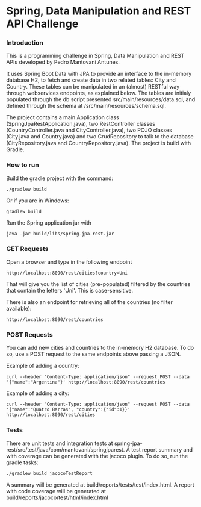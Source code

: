 # Spring, Data Manipulation and REST API Challenge

### Introduction
This is a programming challenge in Spring, Data Manipulation and REST APIs developed by Pedro Mantovani Antunes.

It uses Spring Boot Data with JPA to provide an interface to the in-memory database H2, to fetch and create data in two related tables: City and Country. These tables can be manipulated in an (almost) RESTful way through webservices endpoints, as explained below. The tables are initialy populated through the db script presented src/main/resources/data.sql, and defined through the schema at /src/main/resources/schema.sql.

The project contains a main Application class (SpringJpaRestApplication.java), two RestController classes (CountryController.java and CityController.java), two POJO classes (City.java and Country.java) and two CrudRepository to talk to the database (CityRepository.java and CountryRepository.java). The project is build with Gradle.

### How to run 
Build the gradle project with the command:

    ./gradlew build

Or if you are in Windows:

    gradlew build

Run the Spring application jar with

    java -jar build/libs/spring-jpa-rest.jar

### GET Requests

Open a browser and type in the following endpoint

    http://localhost:8090/rest/cities?country=Uni

That will give you the list of cities (pre-populated) filtered by the countries that contain the letters 'Uni'. This is case-sensitive.

There is also an endpoint for retrieving all of the countries (no filter available):

    http://localhost:8090/rest/countries
    
### POST Requests

You can add new cities and countries to the in-memory H2 database. To do so, use a POST request to the same endpoints above passing a JSON.

Example of adding a country:

    curl --header "Content-Type: application/json" --request POST --data '{"name":"Argentina"}' http://localhost:8090/rest/countries

Example of adding a city:

    curl --header "Content-Type: application/json" --request POST --data '{"name":"Quatro Barras", "country":{"id":1}}' http://localhost:8090/rest/cities
    
### Tests

There are unit tests and integration tests at spring-jpa-rest/src/test/java/com/mantovani/springjparest.
A test report summary and with coverage can be generated with the jacoco plugin. To do so, run the gradle tasks:

    ./gradlew build jacocoTestReport

A summary will be generated at build/reports/tests/test/index.html.
A report with code coverage will be generated at build/reports/jacoco/test/html/index.html
